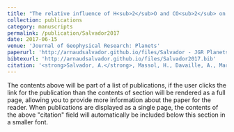 ```yaml
---
title: "The relative influence of H<sub>2</sub>O and CO<sub>2</sub> on the primitive surface conditions and evolution of rocky planets"
collection: publications
category: manuscripts
permalink: /publication/Salvador2017
date: 2017-06-15
venue: 'Journal of Geophysical Research: Planets'
paperurl: 'http://arnaudsalvador.github.io/files/Salvador - JGR Planets - 2017.pdf'
bibtexurl: 'http://arnaudsalvador.github.io/files/Salvador2017.bib'
citation: '<strong>Salvador, A.</strong>, Massol, H., Davaille, A., Marcq, E., Sarda, P., Chassefière, E. (2017). &quot;The relative influence of H<sub>2</sub>O and CO<sub>2</sub> on the primitive surface conditions and evolution of rocky planets.&quot; <i>Journal of Geophysical Research: Planets 1</i>. 122(7).'
---
```

The contents above will be part of a list of publications, if the user clicks the link for the publication than the contents of section will be rendered as a full page, allowing you to provide more information about the paper for the reader. When publications are displayed as a single page, the contents of the above "citation" field will automatically be included below this section in a smaller font.
